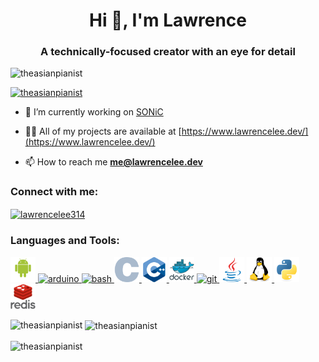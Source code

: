 <h1 align="center">Hi 👋, I'm Lawrence</h1>
<h3 align="center">A technically-focused creator with an eye for detail</h3>

<p align="left"> <img src="https://komarev.com/ghpvc/?username=theasianpianist&label=Profile%20views&color=0e75b6&style=flat" alt="theasianpianist" /> </p>

<p align="left"> <a href="https://github.com/ryo-ma/github-profile-trophy"><img src="https://github-profile-trophy.vercel.app/?username=theasianpianist" alt="theasianpianist" /></a> </p>

- 🔭 I’m currently working on [SONiC](https://azure.github.io/SONiC/)

- 👨‍💻 All of my projects are available at [https://www.lawrencelee.dev/](https://www.lawrencelee.dev/)

- 📫 How to reach me **me@lawrencelee.dev**

<h3 align="left">Connect with me:</h3>
<p align="left">
<a href="https://linkedin.com/in/lawrencelee314" target="blank"><img align="center" src="https://cdn.jsdelivr.net/npm/simple-icons@3.0.1/icons/linkedin.svg" alt="lawrencelee314" height="30" width="40" /></a>
</p>

<h3 align="left">Languages and Tools:</h3>
<p align="left"> <a href="https://developer.android.com" target="_blank"> <img src="https://raw.githubusercontent.com/devicons/devicon/master/icons/android/android-original-wordmark.svg" alt="android" width="40" height="40"/> </a> <a href="https://www.arduino.cc/" target="_blank"> <img src="https://cdn.worldvectorlogo.com/logos/arduino-1.svg" alt="arduino" width="40" height="40"/> </a> <a href="https://www.gnu.org/software/bash/" target="_blank"> <img src="https://www.vectorlogo.zone/logos/gnu_bash/gnu_bash-icon.svg" alt="bash" width="40" height="40"/> </a> <a href="https://www.cprogramming.com/" target="_blank"> <img src="https://raw.githubusercontent.com/devicons/devicon/master/icons/c/c-original.svg" alt="c" width="40" height="40"/> </a> <a href="https://www.w3schools.com/cpp/" target="_blank"> <img src="https://raw.githubusercontent.com/devicons/devicon/master/icons/cplusplus/cplusplus-original.svg" alt="cplusplus" width="40" height="40"/> </a> <a href="https://www.docker.com/" target="_blank"> <img src="https://raw.githubusercontent.com/devicons/devicon/master/icons/docker/docker-original-wordmark.svg" alt="docker" width="40" height="40"/> </a> <a href="https://git-scm.com/" target="_blank"> <img src="https://www.vectorlogo.zone/logos/git-scm/git-scm-icon.svg" alt="git" width="40" height="40"/> </a> <a href="https://www.java.com" target="_blank"> <img src="https://raw.githubusercontent.com/devicons/devicon/master/icons/java/java-original.svg" alt="java" width="40" height="40"/> </a> <a href="https://www.linux.org/" target="_blank"> <img src="https://raw.githubusercontent.com/devicons/devicon/master/icons/linux/linux-original.svg" alt="linux" width="40" height="40"/> </a> <a href="https://www.python.org" target="_blank"> <img src="https://raw.githubusercontent.com/devicons/devicon/master/icons/python/python-original.svg" alt="python" width="40" height="40"/> </a> <a href="https://redis.io" target="_blank"> <img src="https://raw.githubusercontent.com/devicons/devicon/master/icons/redis/redis-original-wordmark.svg" alt="redis" width="40" height="40"/> </a> </p>

<p><img align="left" src="https://github-readme-stats.vercel.app/api/top-langs?username=theasianpianist&show_icons=true&locale=en&layout=compact" alt="theasianpianist" /></p>

<p>&nbsp;<img align="center" src="https://github-readme-stats.vercel.app/api?username=theasianpianist&show_icons=true&locale=en" alt="theasianpianist" /></p>

<p><img align="center" src="https://github-readme-streak-stats.herokuapp.com/?user=theasianpianist&" alt="theasianpianist" /></p>
